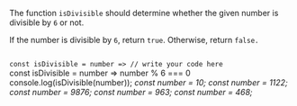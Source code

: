 The function `isDivisible`
should determine whether
the given number
is divisible by `6` or not.

If the number is divisible by `6`, return `true`.
Otherwise, return `false.`

<codeblock language="javascript" type="exercise" testMode="multipleInput">
<code>
const isDivisible = number => // write your code here
</code>

<solution>
const isDivisible = number => number % 6 === 0
</solution>

<testcases>
<caller>
console.log(isDivisible(number));
</caller>
<testcase>
<i>
const number = 10;
</i>
</testcase>
<testcase>
<i>
const number = 1122;
</i>
</testcase>
<testcase>
<i>
const number = 9876;
</i>
</testcase>
<testcase>
<i>
const number = 963;
</i>
</testcase>
<testcase>
<i>
const number = 468;
</i>
</testcase>
</testcases>
</codeblock>